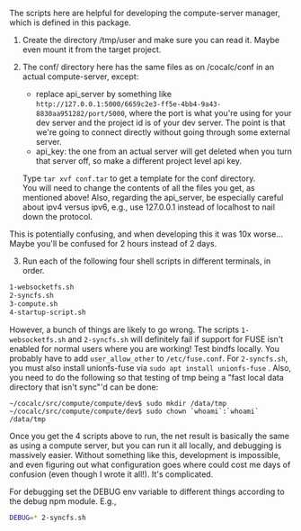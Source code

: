 The scripts here are helpful for developing the compute\-server manager, which is defined in this package.

1. Create the directory /tmp/user and make sure you can read it. Maybe even mount it from the target project.

2. The conf/ directory here has the same files as on /cocalc/conf in an actual compute\-server, except:
     - replace api_server by something like `http://127.0.0.1:5000/6659c2e3-ff5e-4bb4-9a43-8830aa951282/port/5000`, where the port is what you're using for your dev server and the project id is of your dev server. The point is that we're going to connect directly without going through some external server.
     - api_key: the one from an actual server will get deleted when you turn that server off, so make a different project level api key.

   Type `tar xvf conf.tar` to get a template for the conf directory.  
   You will need to change the contents of all the files you get, as 
   mentioned above!  Also, regarding the api_server, be especially careful
   about ipv4 versus ipv6, e.g., use 127.0.0.1 instead of localhost to
   nail down the protocol.

This is potentially confusing, and when developing this it was 10x worse... Maybe you'll be confused for 2 hours instead of 2 days.

3. Run each of the following four shell scripts in different terminals, in order.

```sh
1-websocketfs.sh
2-syncfs.sh
3-compute.sh
4-startup-script.sh
```

However, a bunch of things are likely to go wrong. The scripts `1-websocketfs.sh` and `2-syncfs.sh` will definitely fail if support for FUSE isn't enabled for normal users where you are working! Test bindfs locally. You probably  have to add `user_allow_other` to `/etc/fuse.conf`. For `2-syncfs.sh`, you must also install unionfs-fuse via `sudo apt install unionfs-fuse` . Also, you need to do the following so that testing of tmp being a "fast local data directory that isn't sync"'d can be done:

```
~/cocalc/src/compute/compute/dev$ sudo mkdir /data/tmp
~/cocalc/src/compute/compute/dev$ sudo chown `whoami`:`whoami` /data/tmp
```

Once you get the 4 scripts above to run, the net result is basically the same as using a compute server, but you can run it all locally, and debugging is massively easier. Without something like this, development is impossible, and even figuring out what configuration goes where could cost me days of confusion (even though I wrote it all!). It's complicated.

For debugging set the DEBUG env variable to different things according to the debug npm module. E.g.,

```sh
DEBUG=* 2-syncfs.sh
```
